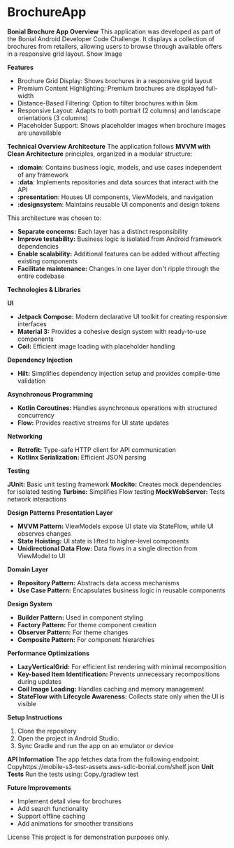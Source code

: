 # BrochureApp
**Bonial Brochure App**
**Overview**
This application was developed as part of the Bonial Android Developer Code Challenge. It displays a collection of brochures from retailers, allowing users to browse through available offers in a responsive grid layout.
Show Image

**Features**

* Brochure Grid Display: Shows brochures in a responsive grid layout
* Premium Content Highlighting: Premium brochures are displayed full-width
* Distance-Based Filtering: Option to filter brochures within 5km
* Responsive Layout: Adapts to both portrait (2 columns) and landscape orientations (3 columns)
* Placeholder Support: Shows placeholder images when brochure images are unavailable

**Technical Overview**
**Architecture**
The application follows **MVVM with Clean Architecture** principles, organized in a modular structure:

* **:domain**: Contains business logic, models, and use cases independent of any framework
* **:data**: Implements repositories and data sources that interact with the API
* **:presentation**: Houses UI components, ViewModels, and navigation
* **:designsystem**: Maintains reusable UI components and design tokens

This architecture was chosen to:

* **Separate concerns:** Each layer has a distinct responsibility
* **Improve testability:** Business logic is isolated from Android framework dependencies
* **Enable scalability:** Additional features can be added without affecting existing components
* **Facilitate maintenance:** Changes in one layer don't ripple through the entire codebase

**Technologies & Libraries**

**UI**

* **Jetpack Compose:** Modern declarative UI toolkit for creating responsive interfaces
* **Material 3:** Provides a cohesive design system with ready-to-use components
* **Coil:** Efficient image loading with placeholder handling

**Dependency Injection**

* **Hilt:** Simplifies dependency injection setup and provides compile-time validation

**Asynchronous Programming**

* **Kotlin Coroutines:** Handles asynchronous operations with structured concurrency
* **Flow:** Provides reactive streams for UI state updates

**Networking**

* **Retrofit:** Type-safe HTTP client for API communication
* **Kotlinx Serialization:** Efficient JSON parsing

**Testing**

**JUnit:** Basic unit testing framework
**Mockito:** Creates mock dependencies for isolated testing
**Turbine:** Simplifies Flow testing
**MockWebServer:** Tests network interactions

**Design Patterns**
**Presentation Layer**

* **MVVM Pattern:** ViewModels expose UI state via StateFlow, while UI observes changes
* **State Hoisting:** UI state is lifted to higher-level components
* **Unidirectional Data Flow:** Data flows in a single direction from ViewModel to UI

**Domain Layer**

* **Repository Pattern:** Abstracts data access mechanisms
* **Use Case Pattern:** Encapsulates business logic in reusable components

**Design System**

* **Builder Pattern:** Used in component styling
* **Factory Pattern:** For theme component creation
* **Observer Pattern:** For theme changes
* **Composite Pattern:** For component hierarchies

**Performance Optimizations**

* **LazyVerticalGrid:** For efficient list rendering with minimal recomposition
* **Key-based Item Identification:** Prevents unnecessary recompositions during updates
* **Coil Image Loading:** Handles caching and memory management
* **StateFlow with Lifecycle Awareness:** Collects state only when the UI is visible

**Setup Instructions**

1. Clone the repository
2. Open the project in Android Studio.
3. Sync Gradle and run the app on an emulator or device

**API Information**
The app fetches data from the following endpoint:
Copyhttps://mobile-s3-test-assets.aws-sdlc-bonial.com/shelf.json
**Unit Tests**
Run the tests using:
Copy./gradlew test

**Future Improvements**

* Implement detail view for brochures
* Add search functionality
* Support offline caching
* Add animations for smoother transitions

License
This project is for demonstration purposes only.